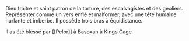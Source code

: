 Dieu traitre et saint patron de la torture, des escalvagistes et des geoliers.
Représenter comme un vers enflé et malformer, avec une tête humaine hurlante et imberbe. Il possède trois bras à équidistance. 

Il as été bléssé par [[Pelor]] à Basoxan à Kings Cage